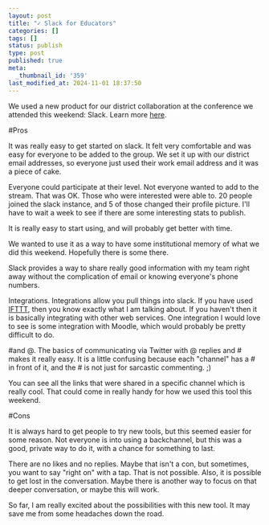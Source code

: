 ```yaml
---
layout: post
title: "✓ Slack for Educators"
categories: []
tags: []
status: publish
type: post
published: true
meta:
  _thumbnail_id: '359'
last_modified_at: 2024-11-01 18:37:50
---
```


We used a new product for our district collaboration at the conference we attended this weekend: Slack. Learn more 
[here](http://slack.com).


#Pros



It was really easy to get started on slack. It felt very comfortable and was easy for everyone to be added to the group. We set it up with our district email addresses, so everyone just used their work email address and it was a piece of cake.


Everyone could participate at their level. Not everyone wanted to add to the stream. That was OK. Those who were interested were able to. 20 people joined the slack instance, and 5 of those changed their profile picture. I'll have to wait a week to see if there are some interesting stats to publish.


It is really easy to start using, and will probably get better with time.


We wanted to use it as a way to have some institutional memory of what we did this weekend. Hopefully there is some there.


Slack provides a way to share really good information with my team right away without the complication of email or knowing everyone's phone numbers.


Integrations. Integrations allow you pull things into slack. If you have used 
[IFTTT](http://ifttt.com), then you know exactly what I am talking about. If you haven't then it is basically integrating with other web services. One integration I would love to see is some integration with Moodle, which would probably be pretty difficult to do.


#and @. The basics of communicating via Twitter with @ replies and # makes it really easy. It is a little confusing because each "channel" has a # in front of it, and the # is not just for sarcastic commenting. ;)



You can see all the links that were shared in a specific channel which is really cool. That could come in really handy for how we used this tool this weekend.


#Cons



It is always hard to get people to try new tools, but this seemed easier for some reason. Not everyone is into using a backchannel, but this was a good, private way to do it, with a chance for something to last.


There are no likes and no replies. Maybe that isn't a con, but sometimes, you want to say "right on" with a tap. That is not possible. Also, it is possible to get lost in the conversation. Maybe there is another way to focus on that deeper conversation, or maybe this will work.


So far, I am really excited about the possibilities with this new tool. It may save me from some headaches down the road.
